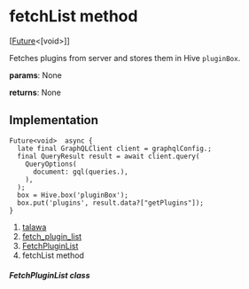 
<div>

# fetchList method

</div>


[[Future](https://api.flutter.dev/flutter/dart-core/Future-class.html)\<[void\>]]




Fetches plugins from server and stores them in Hive `pluginBox`.

**params**: None

**returns**: None



## Implementation

``` language-dart
Future<void>  async {
  late final GraphQLClient client = graphqlConfig.;
  final QueryResult result = await client.query(
    QueryOptions(
      document: gql(queries.),
    ),
  );
  box = Hive.box('pluginBox');
  box.put('plugins', result.data?["getPlugins"]);
}
```







1.  [talawa](../../index.html)
2.  [fetch_plugin_list](../../plugins_fetch_plugin_list/)
3.  [FetchPluginList](../../plugins_fetch_plugin_list/FetchPluginList-class.html)
4.  fetchList method

##### FetchPluginList class







